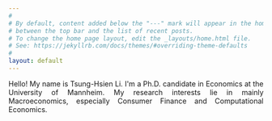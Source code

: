 ```yaml
---
#
# By default, content added below the "---" mark will appear in the home page
# between the top bar and the list of recent posts.
# To change the home page layout, edit the _layouts/home.html file.
# See: https://jekyllrb.com/docs/themes/#overriding-theme-defaults
#
layout: default
---
```


<div style="text-align: justify "> Hello! My name is Tsung-Hsien Li. I'm a Ph.D. candidate in Economics at the University of Mannheim. My research interests lie in mainly Macroeconomics, especially Consumer Finance and Computational Economics. </div>
